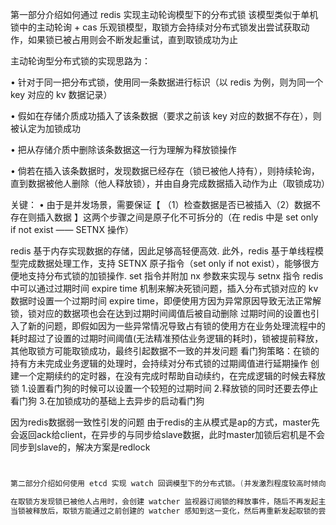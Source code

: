 第一部分介绍如何通过 redis 实现主动轮询模型下的分布式锁
该模型类似于单机锁中的主动轮询 + cas 乐观锁模型，取锁方会持续对分布式锁发出尝试获取动作，如果锁已被占用则会不断发起重试，直到取锁成功为止


主动轮询型分布式锁的实现思路为：

• 针对于同一把分布式锁，使用同一条数据进行标识（以 redis 为例，则为同一个 key 对应的 kv 数据记录）

• 假如在存储介质成功插入了该条数据（要求之前该 key 对应的数据不存在），则被认定为加锁成功

• 把从存储介质中删除该条数据这一行为理解为释放锁操作

• 倘若在插入该条数据时，发现数据已经存在（锁已被他人持有），则持续轮询，直到数据被他人删除（他人释放锁），并由自身完成数据插入动作为止（取锁成功）

关键：
• 由于是并发场景，需要保证【 （1）检查数据是否已被插入（2）数据不存在则插入数据 】这两个步骤之间是原子化不可拆分的（在 redis 中是 set only if not exist —— SETNX 操作）

redis 基于内存实现数据的存储，因此足够高轻便高效. 
此外，redis 基于单线程模型完成数据处理工作，支持 SETNX 原子指令（set only if not exist），能够很方便地支持分布式锁的加锁操作.
set 指令并附加 nx 参数来实现与 setnx 指令
redis中可以通过过期时间 expire time 机制来解决死锁问题，插入分布式锁对应的 kv 数据时设置一个过期时间 expire time，即便使用方因为异常原因导致无法正常解锁，锁对应的数据项也会在达到过期时间阈值后被自动删除
过期时间的设置也引入了新的问题，即假如因为一些异常情况导致占有锁的使用方在业务处理流程中的耗时超过了设置的过期时间阈值(无法精准预估业务逻辑的耗时)，锁被提前释放，其他取锁方可能取锁成功，最终引起数据不一致的并发问题
看门狗策略：在锁的持有方未完成业务逻辑的处理时，会持续对分布式锁的过期阈值进行延期操作
          创建一个定期续约的定时器，在没有完成时帮助自动续约，在完成逻辑的时候去释放锁
            1.设置看门狗的时候可以设置一个较短的过期时间
            2.释放锁的同时还要去停止看门狗
            3.在加锁成功的基础上去异步的启动看门狗


因为redis数据弱一致性引发的问题
由于redis的主从模式是ap的方式，master先会返回ack给client，在异步的与同步给slave数据，此时master加锁后宕机是不会同步到slave的，解决方案是redlock


```java


第二部分介绍如何使用 etcd 实现 watch 回调模型下的分布式锁。(并发激烈程度较高时倾向于 watch 回调型分布式锁，能降低轮询的消耗)

在取锁方发现锁已被他人占用时，会创建 watcher 监视器订阅锁的释放事件，随后不再发起主动取锁的尝试；
当锁被释放后，取锁方能通过之前创建的 watcher 感知到这一变化，然后再重新发起取锁的尝试动作
